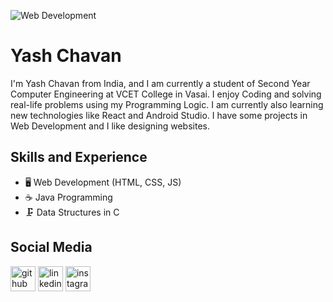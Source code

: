 ![Web Development](https://github.com/YashChavanWeb/React_Complete_Course_Notes/assets/112185595/040080d0-5c51-4746-adaa-03f2e6adfae5)

# Yash Chavan
I'm Yash Chavan from India, and I am currently a student of Second Year Computer Engineering at VCET College in Vasai. I enjoy Coding and solving real-life problems using my Programming Logic. I am currently also learning new technologies like React and Android Studio. I have some projects in Web Development and I like designing websites. 

## Skills and Experience
- 🖥️ Web Development (HTML, CSS, JS)
- ☕️ Java Programming
- 🗜️ Data Structures in C

  
## Social Media 
[<img src='https://cdn.jsdelivr.net/npm/simple-icons@3.0.1/icons/github.svg' alt='github' height='40'>](https://github.com/YashChavanWeb)  [<img src='https://cdn.jsdelivr.net/npm/simple-icons@3.0.1/icons/linkedin.svg' alt='linkedin' height='40'>](https://www.linkedin.com/in/yash-chavan-5b91a426b//)  [<img src='https://cdn.jsdelivr.net/npm/simple-icons@3.0.1/icons/instagram.svg' alt='instagram' height='40'>](https://www.instagram.com/yashchavan4628/)  





